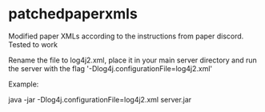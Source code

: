 # patchedpaperxmls
Modified paper XMLs according to the instructions from paper discord. Tested to work

Rename the file to log4j2.xml, place it in your main server directory and run the server with the flag '-Dlog4j.configurationFile=log4j2.xml'

Example:

java -jar -Dlog4j.configurationFile=log4j2.xml server.jar
